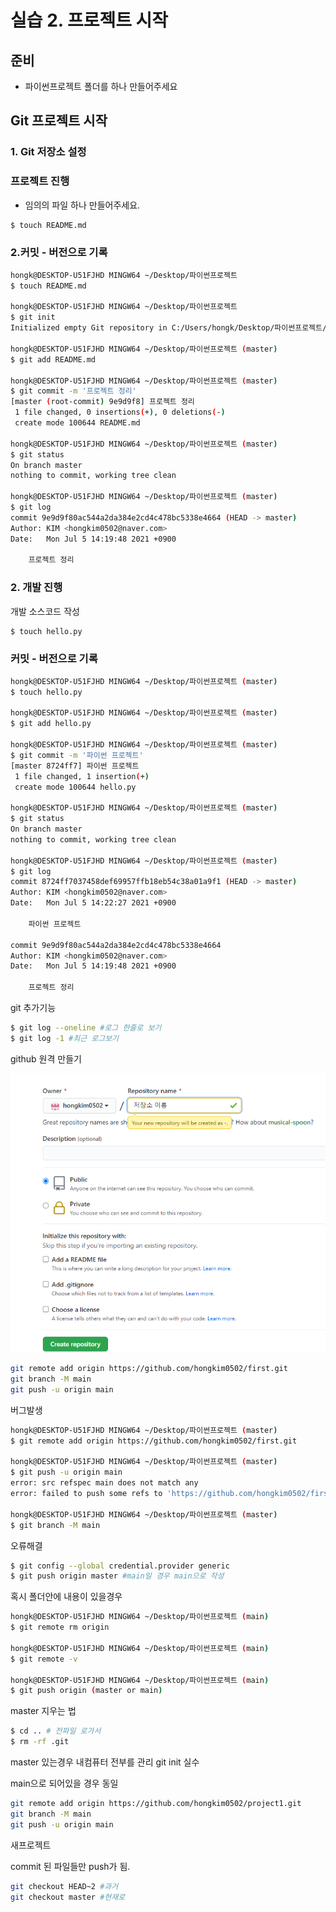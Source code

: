 # 실습 2. 프로젝트 시작

## 준비

- 파이썬프로젝트 폴더를 하나 만들어주세요

## Git 프로젝트 시작

### 1. Git 저장소 설정

### 프로젝트 진행

- 임의의 파일 하나 만들어주세요.

```bash
$ touch README.md
```

### 2.커밋 - 버전으로 기록

```bash
hongk@DESKTOP-U51FJHD MINGW64 ~/Desktop/파이썬프로젝트
$ touch README.md

hongk@DESKTOP-U51FJHD MINGW64 ~/Desktop/파이썬프로젝트
$ git init
Initialized empty Git repository in C:/Users/hongk/Desktop/파이썬프로젝트/.git/

hongk@DESKTOP-U51FJHD MINGW64 ~/Desktop/파이썬프로젝트 (master)
$ git add README.md

hongk@DESKTOP-U51FJHD MINGW64 ~/Desktop/파이썬프로젝트 (master)
$ git commit -m '프로젝트 정리'
[master (root-commit) 9e9d9f8] 프로젝트 정리
 1 file changed, 0 insertions(+), 0 deletions(-)
 create mode 100644 README.md

hongk@DESKTOP-U51FJHD MINGW64 ~/Desktop/파이썬프로젝트 (master)
$ git status
On branch master
nothing to commit, working tree clean

hongk@DESKTOP-U51FJHD MINGW64 ~/Desktop/파이썬프로젝트 (master)
$ git log
commit 9e9d9f80ac544a2da384e2cd4c478bc5338e4664 (HEAD -> master)
Author: KIM <hongkim0502@naver.com>
Date:   Mon Jul 5 14:19:48 2021 +0900

    프로젝트 정리

```

### 2. 개발 진행

개발 소스코드 작성

```bash
$ touch hello.py
```

### 커밋 - 버전으로 기록

```bash
hongk@DESKTOP-U51FJHD MINGW64 ~/Desktop/파이썬프로젝트 (master)
$ touch hello.py

hongk@DESKTOP-U51FJHD MINGW64 ~/Desktop/파이썬프로젝트 (master)
$ git add hello.py

hongk@DESKTOP-U51FJHD MINGW64 ~/Desktop/파이썬프로젝트 (master)
$ git commit -m '파이썬 프로젝트'
[master 8724ff7] 파이썬 프로젝트
 1 file changed, 1 insertion(+)
 create mode 100644 hello.py

hongk@DESKTOP-U51FJHD MINGW64 ~/Desktop/파이썬프로젝트 (master)
$ git status
On branch master
nothing to commit, working tree clean

hongk@DESKTOP-U51FJHD MINGW64 ~/Desktop/파이썬프로젝트 (master)
$ git log
commit 8724ff7037458def69957ffb18eb54c38a01a9f1 (HEAD -> master)
Author: KIM <hongkim0502@naver.com>
Date:   Mon Jul 5 14:22:27 2021 +0900

    파이썬 프로젝트

commit 9e9d9f80ac544a2da384e2cd4c478bc5338e4664
Author: KIM <hongkim0502@naver.com>
Date:   Mon Jul 5 14:19:48 2021 +0900

    프로젝트 정리

```

git 추가기능

```bash
$ git log --oneline #로그 한줄로 보기
$ git log -1 #최근 로그보기
```

github 원격 만들기

![image-20210705150936973](md-images/image-20210705150936973.png)

```bash
git remote add origin https://github.com/hongkim0502/first.git
git branch -M main
git push -u origin main
```

버그발생

```bash
hongk@DESKTOP-U51FJHD MINGW64 ~/Desktop/파이썬프로젝트 (master)
$ git remote add origin https://github.com/hongkim0502/first.git

hongk@DESKTOP-U51FJHD MINGW64 ~/Desktop/파이썬프로젝트 (master)
$ git push -u origin main
error: src refspec main does not match any
error: failed to push some refs to 'https://github.com/hongkim0502/first.git'

hongk@DESKTOP-U51FJHD MINGW64 ~/Desktop/파이썬프로젝트 (master)
$ git branch -M main

```

오류해결

```bash
$ git config --global credential.provider generic
$ git push origin master #main일 경우 main으로 작성
```

혹시 폴더안에 내용이 있을경우 

```bash
hongk@DESKTOP-U51FJHD MINGW64 ~/Desktop/파이썬프로젝트 (main)
$ git remote rm origin

hongk@DESKTOP-U51FJHD MINGW64 ~/Desktop/파이썬프로젝트 (main)
$ git remote -v

hongk@DESKTOP-U51FJHD MINGW64 ~/Desktop/파이썬프로젝트 (main)
$ git push origin (master or main)
```

master 지우는 법

```bash
$ cd .. # 전파일 로가서
$ rm -rf .git
```

master 있는경우 내컴퓨터 전부를 관리 git init 실수

main으로 되어있을 경우 동일

```bash
git remote add origin https://github.com/hongkim0502/project1.git
git branch -M main
git push -u origin main
```

새프로젝트

commit 된 파일들만 push가 됨.

```bash
git checkout HEAD~2 #과거
git checkout master #현재로
```

